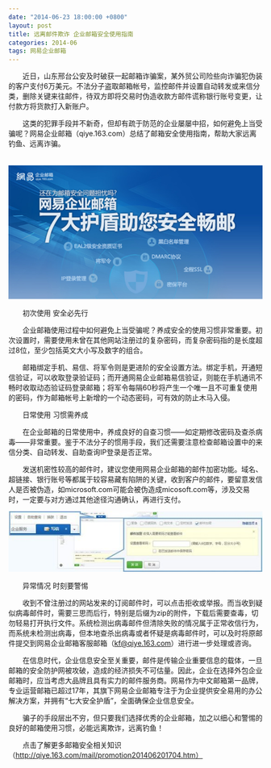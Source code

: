 ```yaml
---
date: "2014-06-23 18:00:00 +0800"
layout: post
title: 远离邮件欺诈 企业邮箱安全使用指南
categories: 2014-06
tags: 网易企业邮箱
---
```


　　近日，山东邢台公安及时破获一起邮箱诈骗案，某外贸公司险些向诈骗犯伪装的客户支付6万美元。不法分子盗取邮箱帐号，监控邮件并设置自动转发或来信分类，删除关键来往邮件，待双方即将交易时伪造收款方邮件谎称银行账号变更，让付款方将货款打入新账户。

　　这类的犯罪手段并不新奇，但却有疏于防范的企业屡屡中招，如何避免上当受骗呢？网易企业邮箱（qiye.163.com）总结了邮箱安全使用指南，帮助大家远离钓鱼、远离诈骗。

　　<img src="/media/img/2014/06-23/01.png">

　　初次使用 安全必先行

　　企业邮箱使用过程中如何避免上当受骗呢？养成安全的使用习惯非常重要。初次设置时，需要使用未曾在其他网站注册过的复杂密码，而复杂密码指的是长度超过8位，至少包括英文大小写及数字的组合。

　　邮箱绑定手机、易信、将军令则是更进阶的安全设置方法。绑定手机，开通短信验证，可以收取登录验证码；而开通网易企业邮箱易信验证，则能在手机通讯不畅时收取动态验证码登录邮箱；将军令每隔60秒将产生一个唯一且不可重复使用的密码，作为邮箱帐号上新增的一个动态密码，可有效的防止木马入侵。

　　日常使用 习惯需养成

　　在企业邮箱的日常使用中，养成良好的自查习惯——如定期修改密码及查杀病毒——非常重要。鉴于不法分子的惯用手段，我们还需要注意检查邮箱设置中的来信分类、自动转发、自助查询IP登录是否正常。

　　发送机密性较高的邮件时，建议您使用网易企业邮箱的邮件加密功能。域名、超链接、银行账号等都属于较容易藏有陷阱的关键，收到客户的邮件，要留意发信人是否被伪造，如microsoft.com可能会被伪造成micosoft.com等，涉及交易时，一定要与对方通过其他途径沟通确认，再进行支付。

   <img src="/media/img/2014/06-23/02.jpg">

　　异常情况 时刻要警惕

　　收到不曾注册过的网站发来的订阅邮件时，可以点击拒收或举报。而当收到疑似病毒邮件时，需要三思而后行，特别是后缀为zip的附件，下载后需要查毒，切勿轻易打开执行文件。系统检测出病毒邮件但清除失败的情况属于正常收信行为，而系统未检测出病毒，但本地查杀出病毒或者怀疑是病毒邮件时，可以及时将原邮件提交到网易企业邮箱客服邮箱（kf@qiye.163.com）进行进一步处理或咨询。

　　在信息时代，企业信息安全至关重要，邮件是传输企业重要信息的载体，一旦邮箱的安全防护网被攻破，造成的经济损失不可估量。因此，企业在选择外包企业邮箱时，应当考虑大品牌且具有实力的邮件服务商。网易作为中文邮箱第一品牌，专业运营邮箱已超过17年，其旗下网易企业邮箱专注于为企业提供安全易用的办公解决方案，并拥有“七大安全护盾”，全面确保企业信息安全。


　　骗子的手段层出不穷，但只要我们选择优秀的企业邮箱，加之以细心和警惕的良好的邮箱使用习惯，必能远离欺诈，远离钓鱼！

　　点击了解更多邮箱安全相关知识（http://qiye.163.com/mail/promotion201406201704.htm）


  